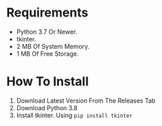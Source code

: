 # Requirements

* Python 3.7 Or Newer.
* tkinter.
* 2 MB Of System Memory.
* 1 MB Of Free Storage.

# How To Install

1. Download Latest Version From The Releases Tab
2. Download Python 3.8
3. Install tkinter. Using `pip install tkinter`
